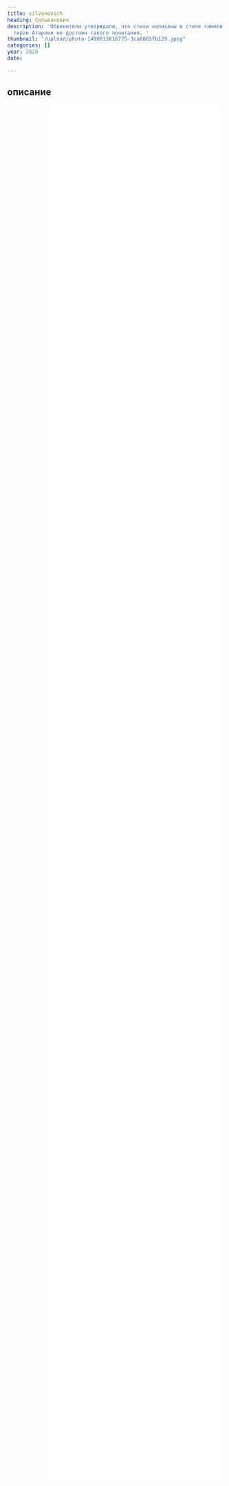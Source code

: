 ```yaml
---
title: silvanovich
heading: Сильванович
description: 'Обвинители утверждали, что стихи написаны в стиле гимнов Аполлону, а
  тиран Атарнеи не достоин такого почитания. '
thumbnail: "/upload/photo-1490013616775-3ca8865fb129.jpeg"
categories: []
year: 2020
date: 

---
```

<!-- <Pano /> -->
<div>
<h2>
    <!-- пишите описание тут -->
    описание
</h2>
<iframe src="/silvanovich/index.html" frameborder="0" scrolling="yes" style="height: 80vh; width: 80%; margin: 0 10vw" allowfullscreen="true" webkitallowfullscreen="true" mozallowfullscreen="true"></iframe>
</div>